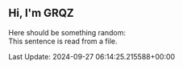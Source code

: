 ## Hi, I'm GRQZ
Here should be something random:  
This sentence is read from a file.


Last Update: 2024-09-27 06:14:25.215588+00:00
